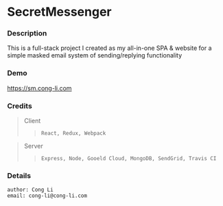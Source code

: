 SecretMessenger
==============

### Description
This is a full-stack project I created as my all-in-one SPA & website for a simple masked email system of sending/replying functionality


### Demo
https://sm.cong-li.com


### Credits
>Client
>> `React, Redux, Webpack`

>Server
>> `Express, Node, Gooeld Cloud, MongoDB, SendGrid, Travis CI`

### Details
```
author: Cong Li
email: cong-li@cong-li.com
```
